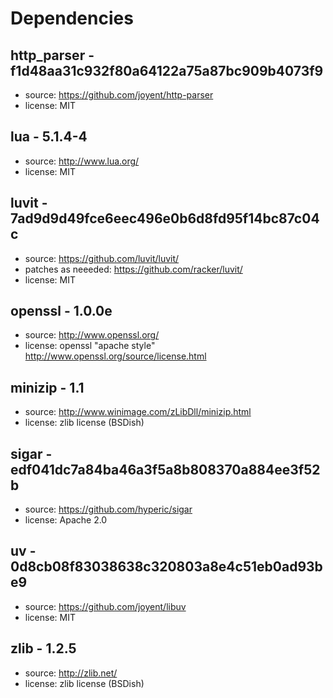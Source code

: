 # Dependencies


## http_parser - f1d48aa31c932f80a64122a75a87bc909b4073f9

 * source: https://github.com/joyent/http-parser
 * license: MIT

## lua - 5.1.4-4

 * source: http://www.lua.org/
 * license: MIT

## luvit - 7ad9d9d49fce6eec496e0b6d8fd95f14bc87c04c

  * source: https://github.com/luvit/luvit/
  * patches as neeeded: https://github.com/racker/luvit/
  * license: MIT

## openssl - 1.0.0e

 * source: http://www.openssl.org/
 * license: openssl "apache style" http://www.openssl.org/source/license.html 

## minizip - 1.1

 * source: http://www.winimage.com/zLibDll/minizip.html
 * license: zlib license (BSDish)

## sigar - edf041dc7a84ba46a3f5a8b808370a884ee3f52b

 * source: https://github.com/hyperic/sigar
 * license: Apache 2.0

## uv - 0d8cb08f83038638c320803a8e4c51eb0ad93be9

 * source: https://github.com/joyent/libuv
 * license: MIT

## zlib - 1.2.5

 * source: http://zlib.net/
 * license: zlib license (BSDish)

